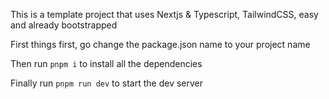 This is a template project that uses Nextjs & Typescript, TailwindCSS, easy and already bootstrapped

First things first, go change the package.json name to your project name

Then run `pnpm i` to install all the dependencies

Finally run `pnpm run dev` to start the dev server
